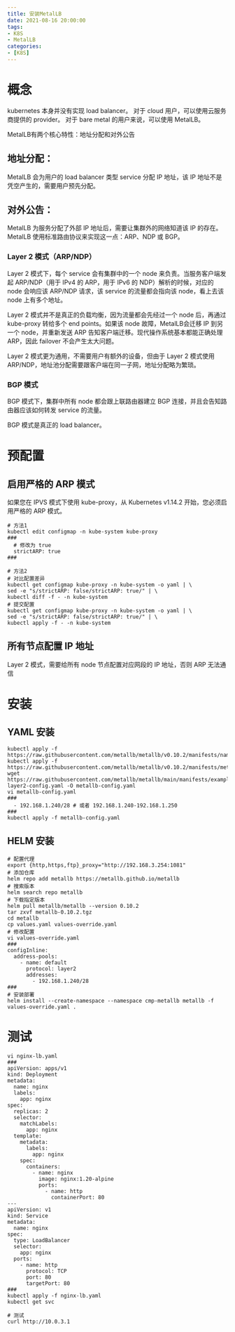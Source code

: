```yaml
---
title: 安装MetalLB
date: 2021-08-16 20:00:00
tags:
- K8S
- MetalLB
categories:
- [K8S]
---
```


# 概念

kubernetes 本身并没有实现 load balancer。
对于 cloud 用户，可以使用云服务商提供的 provider。
对于 bare metal 的用户来说，可以使用 MetalLB。

<!-- more -->

MetalLB有两个核心特性：地址分配和对外公告

## 地址分配：

MetalLB 会为用户的 load balancer 类型 service 分配 IP 地址，该 IP 地址不是凭空产生的，需要用户预先分配。

## 对外公告：

MetalLB 为服务分配了外部 IP 地址后，需要让集群外的网络知道该 IP 的存在。 MetalLB 使用标准路由协议来实现这一点：ARP、NDP 或 BGP。

### Layer 2 模式（ARP/NDP）

Layer 2 模式下，每个 service 会有集群中的一个 node 来负责。当服务客户端发起 ARP/NDP（用于 IPv4 的 ARP，用于 IPv6 的 NDP）解析的时候，对应的 node 会响应该 ARP/NDP 请求，该 service 的流量都会指向该 node，看上去该 node 上有多个地址。

Layer 2 模式并不是真正的负载均衡，因为流量都会先经过一个 node 后，再通过 kube-proxy 转给多个 end points。如果该 node 故障，MetalLB会迁移 IP 到另一个 node，并重新发送 ARP 告知客户端迁移。现代操作系统基本都能正确处理 ARP，因此 failover 不会产生太大问题。

Layer 2 模式更为通用，不需要用户有额外的设备，但由于 Layer 2 模式使用 ARP/NDP，地址池分配需要跟客户端在同一子网，地址分配略为繁琐。

### BGP 模式

BGP 模式下，集群中所有 node 都会跟上联路由器建立 BGP 连接，并且会告知路由器应该如何转发 service 的流量。

BGP 模式是真正的 load balancer。

# 预配置

## 启用严格的 ARP 模式

如果您在 IPVS 模式下使用 kube-proxy，从 Kubernetes v1.14.2 开始，您必须启用严格的 ARP 模式。

```shell
# 方法1
kubectl edit configmap -n kube-system kube-proxy
###
  # 修改为 true
  strictARP: true
###

# 方法2
# 对比配置差异
kubectl get configmap kube-proxy -n kube-system -o yaml | \
sed -e "s/strictARP: false/strictARP: true/" | \
kubectl diff -f - -n kube-system
# 提交配置
kubectl get configmap kube-proxy -n kube-system -o yaml | \
sed -e "s/strictARP: false/strictARP: true/" | \
kubectl apply -f - -n kube-system
```

## 所有节点配置 IP 地址

Layer 2 模式，需要给所有 node 节点配置对应网段的 IP 地址，否则 ARP 无法通信

# 安装

## YAML 安装

```shell
kubectl apply -f https://raw.githubusercontent.com/metallb/metallb/v0.10.2/manifests/namespace.yaml
kubectl apply -f https://raw.githubusercontent.com/metallb/metallb/v0.10.2/manifests/metallb.yaml
wget https://raw.githubusercontent.com/metallb/metallb/main/manifests/example-layer2-config.yaml -O metallb-config.yaml
vi metallb-config.yaml
###
  - 192.168.1.240/28 # 或者 192.168.1.240-192.168.1.250
###
kubectl apply -f metallb-config.yaml
```

## HELM 安装

```shell
# 配置代理
export {http,https,ftp}_proxy="http://192.168.3.254:1081"
# 添加仓库
helm repo add metallb https://metallb.github.io/metallb
# 搜索版本
helm search repo metallb
# 下载指定版本
helm pull metallb/metallb --version 0.10.2
tar zxvf metallb-0.10.2.tgz 
cd metallb
cp values.yaml values-override.yaml
# 修改配置
vi values-override.yaml
###
configInline:
  address-pools:
    - name: default
      protocol: layer2
      addresses:
        - 192.168.1.240/28
###
# 安装部署
helm install --create-namespace --namespace cmp-metallb metallb -f values-override.yaml .
```

# 测试

```shell
vi nginx-lb.yaml
###
apiVersion: apps/v1
kind: Deployment
metadata:
  name: nginx
  labels:
    app: nginx
spec:
  replicas: 2
  selector:
    matchLabels:
      app: nginx
  template:
    metadata:
      labels:
        app: nginx
    spec:
      containers:
        - name: nginx
          image: nginx:1.20-alpine
          ports:
            - name: http
              containerPort: 80
---
apiVersion: v1
kind: Service
metadata:
  name: nginx
spec:
  type: LoadBalancer
  selector:
    app: nginx
  ports:
    - name: http
      protocol: TCP
      port: 80
      targetPort: 80
###
kubectl apply -f nginx-lb.yaml
kubectl get svc

# 测试
curl http://10.0.3.1
```

